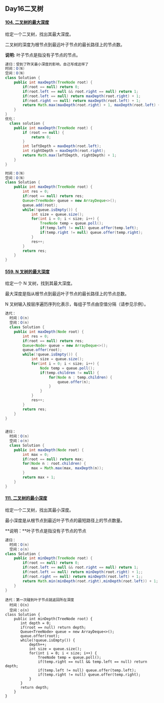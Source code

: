 ## Day16二叉树

#### [104. 二叉树的最大深度](https://leetcode.cn/problems/maximum-depth-of-binary-tree/)

给定一个二叉树，找出其最大深度。

二叉树的深度为根节点到最远叶子节点的最长路径上的节点数。

**说明:** 叶子节点是指没有子节点的节点。

```java
递归：受到了昨天最小深度的影响，自己写成这样了
时间：O(N)
空间：O(N)
class Solution {
    public int maxDepth(TreeNode root) {
        if(root == null) return 0;
        if(root.left == null && root.right == null) return 1;
        if(root.left == null) return maxDepth(root.right) + 1;
        if(root.right == null) return maxDepth(root.left) + 1;
        return Math.max(maxDepth(root.right) + 1, maxDepth(root.left) + 1);
    }
}
优化：
  class solution {
    public int maxDepth(TreeNode root) {
        if (root == null) {
            return 0;
        }
        int leftDepth = maxDepth(root.left);
        int rightDepth = maxDepth(root.right);
        return Math.max(leftDepth, rightDepth) + 1;
    }
}
```

```java
时间：O(N)
空间：O(N)
class Solution {
    public int maxDepth(TreeNode root) {
        int res = 0;
        if(root == null) return res;
        Queue<TreeNode> queue = new ArrayDeque<>();
        queue.add(root);
        while(!queue.isEmpty()) {
            int size = queue.size();
            for(int i = 0; i < size; i++) {
                TreeNode temp = queue.poll();
                if(temp.left != null) queue.offer(temp.left);
                if(temp.right != null) queue.offer(temp.right);
            }
            res++;
        }
        return res;
    }
}
```

#### [559. N 叉树的最大深度](https://leetcode.cn/problems/maximum-depth-of-n-ary-tree/)

给定一个 N 叉树，找到其最大深度。

最大深度是指从根节点到最远叶子节点的最长路径上的节点总数。

N 叉树输入按层序遍历序列化表示，每组子节点由空值分隔（请参见示例）。

```java
迭代：
  时间：O(n)
  空间：O(n)
  class Solution {
    public int maxDepth(Node root) {
        int res = 0;
        if(root == null) return res;
        Queue<Node> queue = new ArrayDeque<>();
        queue.offer(root);
        while(!queue.isEmpty()) {
            int size = queue.size();
            for(int i = 0; i < size; i++) {
                Node temp = queue.poll();
                if(temp.children != null) {
                    for(Node n : temp.children) {
                        queue.offer(n);
                    }
                }
            }
            res++;
        }
        return res;
    }
}
  
```

```java
递归：
  时间：O(n)
  空间：o(n)
  class Solution {
    public int maxDepth(Node root) {
        int max = 0;
        if(root == null) return max;
        for(Node n : root.children) {
            max = Math.max(max, maxDepth(n));
        }
        return max + 1;
    }
}
```

#### [111. 二叉树的最小深度](https://leetcode.cn/problems/minimum-depth-of-binary-tree/)

给定一个二叉树，找出其最小深度。

最小深度是从根节点到最近叶子节点的最短路径上的节点数量。

**说明：**叶子节点是指没有子节点的节点

```java
递归：
  时间：O(n)
  空间：o(n)
class Solution {
    public int minDepth(TreeNode root) {
        if(root == null) return 0;
        if(root.left == null && root.right == null) return 1;
        if(root.left == null) return minDepth(root.right) + 1;;
        if(root.right == null) return minDepth(root.left) + 1;;
        return Math.min(minDepth(root.right),minDepth(root.left)) + 1;
    }
}
```

```
迭代：第一次碰到叶子节点就返回所在深度
  时间：O(n)
  空间：o(n)
class Solution {
    public int minDepth(TreeNode root) {
       int depth = 0;
       if(root == null) return depth;
       Queue<TreeNode> queue = new ArrayDeque<>();
       queue.offer(root);
       while(!queue.isEmpty()) {
           depth++;
           int size = queue.size();
           for(int i = 0; i < size; i++) {
               TreeNode temp = queue.poll();
               if(temp.right == null && temp.left == null) return depth;
               if(temp.left != null) queue.offer(temp.left);
               if(temp.right != null) queue.offer(temp.right);
           }
       }
       return depth;
    }
}

```


